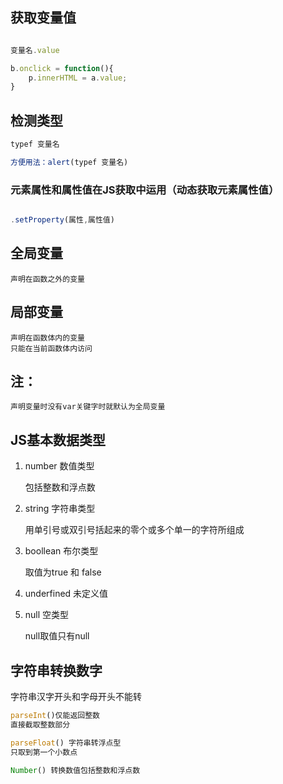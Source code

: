 ## 获取变量值

```js

变量名.value

b.onclick = function(){
    p.innerHTML = a.value;
}
```

## 检测类型

```js
typef 变量名

方便用法：alert(typef 变量名)
```


### 元素属性和属性值在JS获取中运用（动态获取元素属性值）

```js

.setProperty(属性,属性值) 

```


## 全局变量

    声明在函数之外的变量


## 局部变量

    声明在函数体内的变量
    只能在当前函数体内访问

## 注：

    声明变量时没有var关键字时就默认为全局变量


## JS基本数据类型

1. number 数值类型

    包括整数和浮点数

2. string  字符串类型

    用单引号或双引号括起来的零个或多个单一的字符所组成

3. boollean 布尔类型

    取值为true 和 false

4. underfined  未定义值


5. null 空类型

    null取值只有null

## 字符串转换数字

字符串汉字开头和字母开头不能转

```js
parseInt()仅能返回整数
直接截取整数部分
```

```js
parseFloat() 字符串转浮点型
只取到第一个小数点
```
```js
Number() 转换数值包括整数和浮点数
```